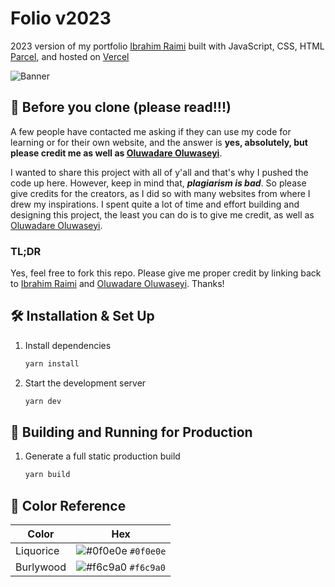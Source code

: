# Folio v2023

2023 version of my portfolio [Ibrahim Raimi](https://ibrahimraimi.vercel.app) built with JavaScript, CSS, HTML [Parcel](https://parceljs.org/), and hosted on [Vercel](https://vercel.com)

![Banner](https://i.ibb.co/sFghs4T/screenshot-rocks-3.png)

## 🚨 Before you clone (please read!!!)

A few people have contacted me asking if they can use my code for learning or for their own website, and the answer is **yes, absolutely, but please credit me as well as [Oluwadare Oluwaseyi](https://seyi.dev)**.

I wanted to share this project with all of y'all and that's why I pushed the code up here. However, keep in mind that, _**plagiarism is bad**_. So please give credits for the creators, as I did so with many websites from where I drew my inspirations. I spent quite a lot of time and effort building and designing this project, the least you can do is to give me credit, as well as [Oluwadare Oluwaseyi](https://seyi.dev).

### TL;DR

Yes, feel free to fork this repo. Please give me proper credit by linking back to [Ibrahim Raimi](https://ibrahimraimi.vercel.app) and [Oluwadare Oluwaseyi](https://seyi.dev). Thanks!

## 🛠 Installation & Set Up

1. Install dependencies

   ```sh
   yarn install
   ```

1. Start the development server

   ```sh
   yarn dev
   ```

## 🚀 Building and Running for Production

1. Generate a full static production build

   ```sh
   yarn build
   ```

## 🎨 Color Reference

| Color     | Hex                                                                |
| --------- | ------------------------------------------------------------------ |
| Liquorice | ![#0f0e0e](https://via.placeholder.com/10/0f0e0e?text=+) `#0f0e0e` |
| Burlywood | ![#f6c9a0](https://via.placeholder.com/10/f6c9a0?text=+) `#f6c9a0` |
